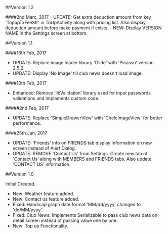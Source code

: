 ##Version 1.2

   ####2nd Marc, 2017
    - UPDATE: Get extra deduction amount from key 'TopupTxFeeStr' in ToUpActivity along with pricing list. Also display deduction amount before make payment if exists.
    - NEW: Display VERSION NAME in the Settings screen at bottom.

##Version 1.1

####16th Feb, 2017
  - UPDATE: Replace image loader library 'Glide' with 'Picasso' version 2.5.2.
  - UPDATE: Display 'No Image' till club news doesn't load image.

####10th Feb, 2017
  - Enhanced: Remove 'libValidation' library used for input passwords validations and implements custom code.

#####2nd Feb, 2017
  - UPDATE: Replace 'SimpleDrawerView' with 'CircleImageView' for better performance.


####25th Jan, 2017
- UPDATE: 'Friends' info on FRIENDS tab display information on new screen instead of Alert Dialog.
- UPDATE: REMOVE 'Contact Us' from Settings. Create new tab of 'Contact Us' along with MEMBERS and FRIENDS tabs. Also update 'CONTACT US' information.


##Version 1.0

Initial Created.

- New: Weather feature added.
- New: Contact us feature added.
- Fixed: Handicap graph date format 'MM/dd/yyyy' changed to 'dd/MM/yyyy'.
- Fixed: Club News: Implements Serializable to pass club news data on detail screen instead of passing value one by one.
- New:  Top up Functionality.
